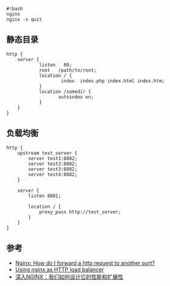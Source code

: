 ```
#!bash
nginx
nginx -s quit
```


## 静态目录
```nginx
http {
    server {
            listen   80;
            root   /path/to/root;
            location / {
                    index  index.php index.html index.htm;
            }
            location /somedir {
                   autoindex on;
            }
    }
}
```

## 负载均衡
```nginx
http {
    upstream test_server {
        server test1:8882;
        server test2:8882;
        server test3:8882;
        server test4:8882;
    }

    server {
        listen 8881;

        location / {
            proxy_pass http://test_server;
        }
    }
}

```

## 参考
* [Nginx: How do I forward a http request to another port?](http://serverfault.com/questions/536576/nginx-how-do-i-forward-a-http-request-to-another-port)
* [Using nginx as HTTP load balancer](http://nginx.org/en/docs/http/load_balancing.html)
* [深入NGINX：我们如何设计它的性能和扩展性](http://www.cnbeta.com/articles/402709.htm)